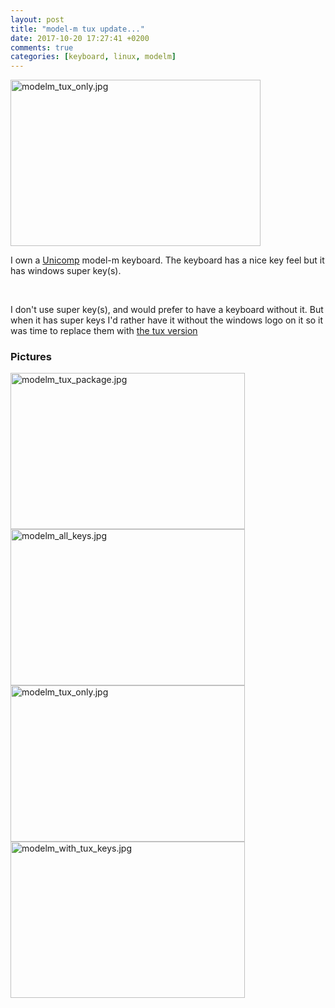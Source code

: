 ```yaml
---
layout: post
title: "model-m tux update..."
date: 2017-10-20 17:27:41 +0200
comments: true
categories: [keyboard, linux, modelm] 
---
```

<img src="{{ '/images/modelm_tux_only.jpg'  | relative_url }}" class="right" width="400" height="266" alt="modelm_tux_only.jpg" /> 

I own a <a href="https://en.wikipedia.org/wiki/Unicomp">Unicomp</a> <a herf="https://en.wikipedia.org/wiki/Model_M_keyboard">model-m keyboard</a>. The keyboard has a nice key feel but it has windows super key(s). 

<br />

I don't use super key(s), and would prefer to have a keyboard without it.  But when it has super keys  I'd rather have it without the windows logo on it so it was time  to replace them with <a href="http://www.keyboardco.com/product/unicomp-gray-linux-tux-keyset.asp">the tux version</a>


### Pictures

<a href="{{ '/images/modelm_tux_package.jpg' | relative_url }}"><img src="{{ '/images/modelm_tux_package.jpg' | relative_url }}" width="375" height="250" alt="modelm_tux_package.jpg" /></a>
<a href="{{ '/images/modelm_all_keys.jpg' | relative_url }}"><img src="{{ '/images/modelm_all_keys.jpg' | relative_url }}" width="375" height="250" alt="modelm_all_keys.jpg" /></a>
<a href="{{ '/images/modelm_tux_only.jpg' | relative_url }}"><img src="{{ '/images/modelm_tux_only.jpg' | relative_url }}" width="375" height="250" alt="modelm_tux_only.jpg" /></a>
<a href="{{ '/images/modelm_with_tux_keys.jpg' | relative_url }}"><img src="{{ '/images/modelm_with_tux_keys.jpg' | relative_url }}" width="375" height="250" alt="modelm_with_tux_keys.jpg" /></a>
